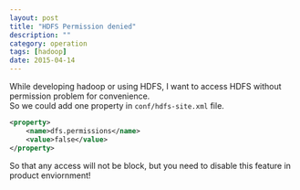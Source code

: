 ```yaml
---
layout: post
title: "HDFS Permission denied"
description: ""
category: operation
tags: [hadoop]
date: 2015-04-14
---
```


While developing hadoop or using HDFS, I want to access HDFS without permission problem for convenience.  
So we could add one property in `conf/hdfs-site.xml` file.  

```xml
<property>
    <name>dfs.permissions</name>
    <value>false</value>
</property>
```

So that any access will not be block, but you need to disable this feature in product enviornment!
